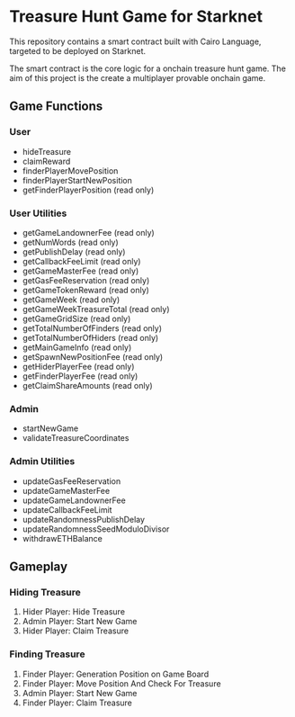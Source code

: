 # Treasure Hunt Game for Starknet

This repository contains a smart contract built with Cairo Language, targeted to be deployed on Starknet.

The smart contract is the core logic for a onchain treasure hunt game. The aim of this project is the create a multiplayer provable onchain game.


## Game Functions 

### User

- hideTreasure
- claimReward
- finderPlayerMovePosition
- finderPlayerStartNewPosition
- getFinderPlayerPosition (read only)

### User Utilities

- getGameLandownerFee (read only)
- getNumWords (read only)
- getPublishDelay (read only)
- getCallbackFeeLimit (read only)
- getGameMasterFee (read only)
- getGasFeeReservation (read only)
- getGameTokenReward (read only)
- getGameWeek (read only)
- getGameWeekTreasureTotal (read only)
- getGameGridSize (read only)
- getTotalNumberOfFinders (read only)
- getTotalNumberOfHiders (read only)
- getMainGameInfo (read only)
- getSpawnNewPositionFee (read only)
- getHiderPlayerFee (read only)
- getFinderPlayerFee (read only)
- getClaimShareAmounts (read only)

### Admin

- startNewGame
- validateTreasureCoordinates

### Admin Utilities

- updateGasFeeReservation
- updateGameMasterFee
- updateGameLandownerFee
- updateCallbackFeeLimit
- updateRandomnessPublishDelay
- updateRandomnessSeedModuloDivisor
- withdrawETHBalance


## Gameplay

### Hiding Treasure

1. Hider Player: Hide Treasure
2. Admin Player: Start New Game
3. Hider Player: Claim Treasure

### Finding Treasure

1. Finder Player: Generation Position on Game Board
2. Finder Player: Move Position And Check For Treasure
3. Admin Player: Start New Game
4. Finder Player: Claim Treasure